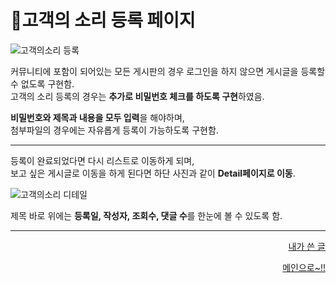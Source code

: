 # 📌고객의 소리 등록 페이지   

![고객의소리 등록](https://user-images.githubusercontent.com/88878686/180475441-a18bfd41-a82a-4d58-8c70-59431cd40716.JPG)   

커뮤니티에 포함이 되어있는 모든 게시판의 경우 로그인을 하지 않으면 게시글을 등록할 수 없도록 구현함.   
고객의 소리 등록의 경우는 **추가로 비밀번호 체크를 하도록 구현**하였음.   

**비밀번호와 제목과 내용을 모두 입력**을 해야하며,   
첨부파일의 경우에는 자유롭게 등록이 가능하도록 구현함.   

***
등록이 완료되었다면 다시 리스트로 이동하게 되며,   
보고 싶은 게시글로 이동을 하게 된다면 하단 사진과 같이 **Detail페이지로 이동**.   

![고객의소리 디테일](https://user-images.githubusercontent.com/88878686/180476936-a70937b5-9337-4049-92b6-5adbe4d9473c.JPG)

제목 바로 위에는 **등록일, 작성자, 조회수, 댓글 수**를 한눈에 볼 수 있도록 함.

***
<div align="right">   

[내가 쓴 글](https://github.com/kcat2201/finalproject/blob/main/%EA%B5%AC%ED%98%84%EC%84%A4%EB%AA%85/%EB%82%B4%EA%B0%80%EC%93%B4%EA%B8%80.md)
  
[메인으로~!!](https://github.com/kcat2201/finalproject/blob/main/%EA%B5%AC%ED%98%84%EC%84%A4%EB%AA%85/%ED%9A%8C%EC%9B%90%EB%A9%94%EC%9D%B8.md)

</div>
